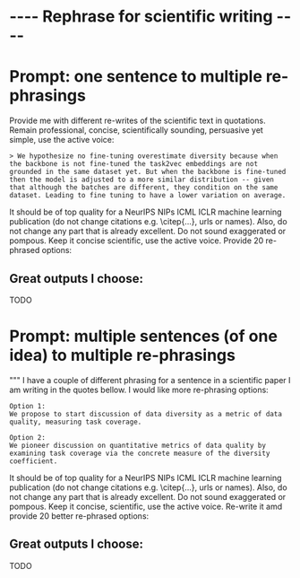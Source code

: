 # ---- Rephrase for scientific writing ----

# Prompt: one sentence to multiple re-phrasings
Provide me with different re-writes of the scientific text in quotations.
Remain professional, concise, scientifically sounding, persuasive yet simple, use the active voice:
```text
> We hypothesize no fine-tuning overestimate diversity because when the backbone is not fine-tuned the task2vec embeddings are not grounded in the same dataset yet. But when the backbone is fine-tuned then the model is adjusted to a more similar distribution -- given that although the batches are different, they condition on the same dataset. Leading to fine tuning to have a lower variation on average. 
```
It should be of top quality for a NeurIPS NIPs ICML ICLR machine learning publication
(do not change citations e.g. \citep{...}, urls or names).
Also, do not change any part that is already excellent.
Do not sound exaggerated or pompous.
Keep it concise scientific, use the active voice.
Provide 20 re-phrased options:

## Great outputs I choose:
TODO

# Prompt: multiple sentences (of one idea) to multiple re-phrasings
"""
I have a couple of different phrasing for a sentence in a scientific paper I am writing in the quotes bellow.
I would like more re-phrasing options:
```text
Option 1: 
We propose to start discussion of data diversity as a metric of data quality, measuring task coverage.

Option 2:
We pioneer discussion on quantitative metrics of data quality by examining task coverage via the concrete measure of the diversity coefficient.
```
It should be of top quality for a NeurIPS NIPs ICML ICLR machine learning publication
(do not change citations e.g. \citep{...}, urls or names).
Also, do not change any part that is already excellent.
Do not sound exaggerated or pompous.
Keep it concise, scientific, use the active voice.
Re-write it amd provide 20 better re-phrased options:

## Great outputs I choose:
TODO